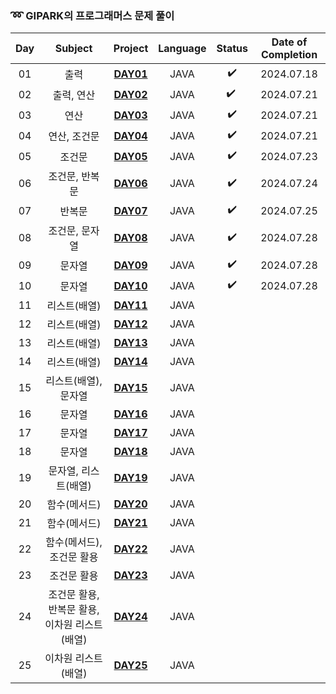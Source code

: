 ### ➿ GIPARK의 프로그래머스 문제 풀이

| Day |           Subject           |          Project           | Language | Status | Date of Completion |
|:---:|:---------------------------:|:--------------------------:|:--------:|:------:|:------------------:|
| 01  |             출력              | **[DAY01](./basic/Day01)** |   JAVA   |   ✔️   |     2024.07.18     |
| 02  |           출력, 연산            | **[DAY02](./basic/Day02)** |   JAVA   | ️✔️ ️  |     2024.07.21     |
| 03  |             연산              | **[DAY03](./basic/Day03)** |   JAVA   |   ✔️   |     2024.07.21     |
| 04  |           연산, 조건문           | **[DAY04](./basic/Day04)** |   JAVA   |   ✔️   |     2024.07.21     |
| 05  |             조건문             | **[DAY05](./basic/Day05)** |   JAVA   |   ✔️   |     2024.07.23     |
| 06  |          조건문, 반복문           | **[DAY06](./basic/Day06)** |   JAVA   |   ✔️   |     2024.07.24     |
| 07  |             반복문             | **[DAY07](./basic/Day07)** |   JAVA   |   ✔️   |     2024.07.25     |
| 08  |          조건문, 문자열           | **[DAY08](./basic/Day08)** |   JAVA   |   ✔️   |     2024.07.28     |
| 09  |             문자열             | **[DAY09](./basic/Day09)** |   JAVA   |   ✔️   |     2024.07.28     |
| 10  |             문자열             | **[DAY10](./basic/Day10)** |   JAVA   |   ✔️   |     2024.07.28     |
| 11  |           리스트(배열)           | **[DAY11](./basic/Day11)** |   JAVA   |        |                    |
| 12  |           리스트(배열)           | **[DAY12](./basic/Day12)** |   JAVA   |        |                    |
| 13  |           리스트(배열)           | **[DAY13](./basic/Day13)** |   JAVA   |        |                    |
| 14  |           리스트(배열)           | **[DAY14](./basic/Day14)** |   JAVA   |        |                    |
| 15  |        리스트(배열), 문자열         | **[DAY15](./basic/Day15)** |   JAVA   |        |                    |
| 16  |             문자열             | **[DAY16](./basic/Day16)** |   JAVA   |        |                    |
| 17  |             문자열             | **[DAY17](./basic/Day17)** |   JAVA   |        |                    |
| 18  |             문자열             | **[DAY18](./basic/Day18)** |   JAVA   |        |                    |
| 19  |        문자열, 리스트(배열)         | **[DAY19](./basic/Day19)** |   JAVA   |        |                    |
| 20  |           함수(메서드)           | **[DAY20](./basic/Day20)** |   JAVA   |        |                    |
| 21  |           함수(메서드)           | **[DAY21](./basic/Day21)** |   JAVA   |        |                    |
| 22  |       함수(메서드), 조건문 활용       | **[DAY22](./basic/Day22)** |   JAVA   |        |                    |
| 23  |           조건문 활용            | **[DAY23](./basic/Day23)** |   JAVA   |        |                    |
| 24  | 조건문 활용, 반복문 활용, 이차원 리스트(배열) | **[DAY24](./basic/Day24)** |   JAVA   |        |                    |
| 25  |         이차원 리스트(배열)         | **[DAY25](./basic/Day25)** |   JAVA   |        |                    |
